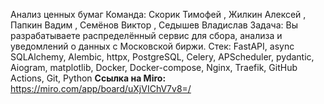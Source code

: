 Анализ ценных бумаг
Команда: Скорик Тимофей , Жилкин Алексей , Папкин Вадим , Семёнов Виктор , Седышев Владислав
Задача:  Вы разрабатываете распределённый сервис для сбора, анализа и уведомлений о данных с Московской биржи.
Стек: FastAPI, async SQLAlchemy, Alembic, httpx, PostgreSQL, Celery, APScheduler, pydantic, Aiogram, matplotlib, Docker, Docker-compose, Nginx, Traefik, GitHub Actions, Git, Python
**Ссылка на Miro:** https://miro.com/app/board/uXjVIChV7v8=/ 
